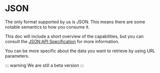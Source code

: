 # JSON

The only format supported by us is JSON. This means there are some notable semantics to how you consume it.

This doc will include a short overview of the capabilities, but you can consult the <a href="https://kitsu.docs.apiary.io/#:~:text=can%20consult%20the-,JSON%3AAPI%20Specification,-for%20more%20information" target="_blank">JSON:API Specification</a>
for more information.

You can be more specific about the data you want to retrieve by using URL parameters.

::: warning
We are still a beta version
:::
